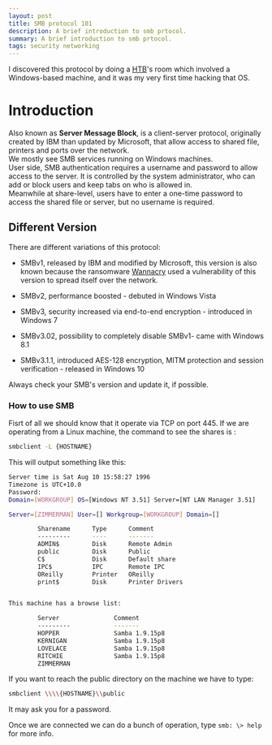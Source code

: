 ```yaml
---
layout: post
title: SMB protocol 101
description: A brief introduction to smb prtocol. 
summary: A brief introduction to smb prtocol. 
tags: security networking
---
```

I discovered this protocol by doing a [HTB](https://hackthebox.eu)'s room which involved a Windows-based machine, and it was my very first time hacking that OS.


# Introduction

Also known as **Server Message Block**, is a client-server protocol, originally created by IBM than updated by Microsoft, that allow access to shared file, printers and ports over the network. <br>
We mostly see SMB services running on Windows machines. <br>
User side, SMB authentication requires a username and password to allow access to the server. It is controlled by the system administrator, who can add or block users and keep tabs on who is allowed in. <br>
Meanwhile at share-level, users have to enter a one-time password to access the shared file or server, but no username is required.



## Different Version

There are different variations of this protocol:

- SMBv1, released by IBM and modified by Microsoft, this version is also known because the ransomware [Wannacry](https://en.wikipedia.org/wiki/WannaCry_ransomware_attack) used a vulnerability of this version to spread itself over the network.

- SMBv2, performance boosted - debuted in Windows Vista

- SMBv3, security increased via end-to-end encryption - introduced in Windows 7

- SMBv3.02, possibility to completely disable SMBv1- came with Windows 8.1

- SMBv3.1.1, introduced AES-128 encryption, MITM protection and session verification - released in Windows 10

Always check your SMB's version and update it, if possible.

### How to use SMB

Fisrt of all we should know that it operate via TCP on port 445. If we are operating from a Linux machine, the command to see the shares is :

```bash
smbclient -L {HOSTNAME}
```
This will output something like this: 

```bash
Server time is Sat Aug 10 15:58:27 1996
Timezone is UTC+10.0
Password: 
Domain=[WORKGROUP] OS=[Windows NT 3.51] Server=[NT LAN Manager 3.51]

Server=[ZIMMERMAN] User=[] Workgroup=[WORKGROUP] Domain=[]

        Sharename      Type      Comment
        ---------      ----      -------
        ADMIN$         Disk      Remote Admin
        public         Disk      Public 
        C$             Disk      Default share
        IPC$           IPC       Remote IPC
        OReilly        Printer   OReilly
        print$         Disk      Printer Drivers


This machine has a browse list:

        Server               Comment
        ---------            -------
        HOPPER               Samba 1.9.15p8
        KERNIGAN             Samba 1.9.15p8
        LOVELACE             Samba 1.9.15p8
        RITCHIE              Samba 1.9.15p8
        ZIMMERMAN            

```

If you want to reach the public directory on the machine we have to type:

```bash
smbclient \\\\{HOSTNAME}\\public
```
It may ask you for a password. 

Once we are connected we can do a bunch of operation, type `smb: \> help` for more info.
